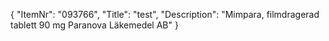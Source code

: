 {
  "ItemNr": "093766",
  "Title": "test",
  "Description": "Mimpara, filmdragerad tablett 90 mg Paranova Läkemedel AB"
}
